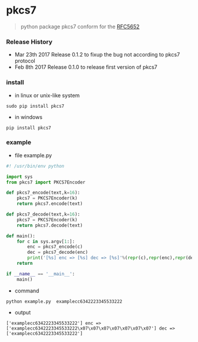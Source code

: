 # pkcs7
> python package pkcs7 conform for the [RFC5652](https://tools.ietf.org/html/rfc5652#section-6.3)

### Release History
* Mar 23th 2017 Release 0.1.2 to fixup the bug not according to pkcs7 protocol
* Feb 8th 2017 Release 0.1.0 to release first version of pkcs7

### install
* in linux or unix-like system
```shell
sudo pip install pkcs7
```

* in windows
```shell
pip install pkcs7
```

### example
* file example.py
```python
#! /usr/bin/env python

import sys
from pkcs7 import PKCS7Encoder

def pkcs7_encode(text,k=16):
    pkcs7 = PKCS7Encoder(k)
    return pkcs7.encode(text)

def pkcs7_decode(text,k=16):
    pkcs7 = PKCS7Encoder(k)
    return pkcs7.decode(text)

def main():
    for c in sys.argv[1:]:
        enc = pkcs7_encode(c)
        dec = pkcs7_decode(enc)
        print('[%s] enc => [%s] dec => [%s]'%(repr(c),repr(enc),repr(dec)))
    return

if __name__ == '__main__':
    main()
```

* command
```shell
python example.py  examplecc6342223345533222
```

* output
```text
['examplecc6342223345533222'] enc => ['examplecc6342223345533222\x07\x07\x07\x07\x07\x07\x07'] dec => ['examplecc6342223345533222']
```
